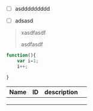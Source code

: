 * [ ] asddddddddd

* [ ] adsasd

> xasdfasdf
>
> asdfasdf

```js
function(){
    var i=1;
    i++;

}
```

| Name | ID | description |  |
| :--- | :--- | :--- | :--- |
|  |  |  |  |
|  |  |  |  |
|  |  |  |  |



